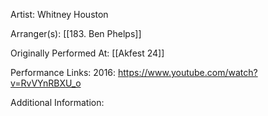 Artist: Whitney Houston

  

Arranger(s): [[183. Ben Phelps]]

  

Originally Performed At: [[Akfest 24]]

  

Performance Links:
2016: https://www.youtube.com/watch?v=RvVYnRBXU_o

  

Additional Information: